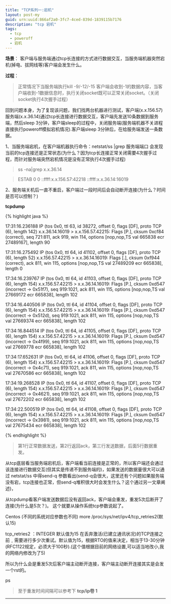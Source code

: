 ```yaml
---
title: "TCP系列一:宕机"
layout: post-my
guid: urn:uuid:866af2a0-3fc7-4ced-839d-1839115b7176
description: "tcp 宕机"
tags:
  - tcp
  - poweroff
  - 宕机
---
```



**场景**：
客户端与服务端通过tcp长连接的方式进行数据交互，当服务端机器突然宕机(掉电、拔网线等)客户端会发生什么。

**过程**：
> 正常情况下当服务端执行kill -9/-12/-15 客户端会收到-1的数据内容，当客户端收到-1数据信息时，执行关闭socket既可以正常关闭socket。（关闭socket执行4次握手过程）

回到问题本身，为了复现该问题，我们找两台机器进行测试，客户端(x.x.156.57)服务端(x.x.36.14)通过tcp长连接进行数据交互，客户端先发送10条数据到服务端，然后sleep 3分钟，客户端sleep的过程中，关闭服务端(服务端机器不关进程直接执行poweroff模拟宕机情况).客户端sleep 3分钟后，在给服务端发送一条数据。

1、当服务端宕机，在客户端机器执行命令：netstat/ss |grep 服务端端口
会发现当前的tcp连接还是正常状态(为什么？因为tcp长连接正常关闭需要4次握手过程，而针对服务端突然宕机情况是没有正常执行4次握手过程)

> ss -na|grep x.x.36.14

> ESTAB      0      0       ::ffff:x.x.156.57:42218   ::ffff:x.x.36.14:16019 

2、服务端关机后一直不重启，客户端过一段时间后会自动断开连接(为什么？时间是否可以控制？)


**tcpdump**

{% highlight java %}

17:31:16.236188 IP (tos 0x0, ttl 63, id 38272, offset 0, flags [DF], proto TCP (6), length 142)
x.x.36.14.16019 > x.x.156.57.42215: Flags [P.], cksum 0xcf84 (correct), seq 721:811, ack 919, win 114, options [nop,nop,TS val 665838 ecr 27489167], length 90

17:31:16.275492 IP (tos 0x0, ttl 64, id 41102, offset 0, flags [DF], proto TCP (6), length 52)
x.x.156.57.42215 > x.x.36.14.16019: Flags [.], cksum 0xf944 (correct), ack 811, win 115, options [nop,nop,TS val 27489209 ecr 665838], length 0

17:34:16.239767 IP (tos 0x0, ttl 64, id 41103, offset 0, flags [DF], proto TCP (6), length 154)
x.x.156.57.42215 > x.x.36.14.16019: Flags [P.], cksum 0xd547 (incorrect -> 0x51f7), seq 919:1021, ack 811, win 115, options [nop,nop,TS val 27669172 ecr 665838], length 102

17:34:16.440506 IP (tos 0x0, ttl 64, id 41104, offset 0, flags [DF], proto TCP (6), length 154)
x.x.156.57.42215 > x.x.36.14.16019: Flags [P.], cksum 0xd547 (incorrect -> 0x512d), seq 919:1021, ack 811, win 115, options [nop,nop,TS val 27669374 ecr 665838], length 102

17:34:16.844514 IP (tos 0x0, ttl 64, id 41105, offset 0, flags [DF], proto TCP (6), length 154)
x.x.156.57.42215 > x.x.36.14.16019: Flags [P.], cksum 0xd547 (incorrect -> 0x4f99), seq 919:1021, ack 811, win 115, options [nop,nop,TS val 27669778 ecr 665838], length 102

17:34:17.652631 IP (tos 0x0, ttl 64, id 41106, offset 0, flags [DF], proto TCP (6), length 154)
    x.x.156.57.42215 > x.x.36.14.16019: Flags [P.], cksum 0xd547 (incorrect -> 0x4c71), seq 919:1021, ack 811, win 115, options [nop,nop,TS val 27670586 ecr 665838], length 102

17:34:19.268528 IP (tos 0x0, ttl 64, id 41107, offset 0, flags [DF], proto TCP (6), length 154)
    x.x.156.57.42215 > x.x.36.14.16019: Flags [P.], cksum 0xd547 (incorrect -> 0x4621), seq 919:1021, ack 811, win 115, options [nop,nop,TS val 27672202 ecr 665838], length 102

17:34:22.500519 IP (tos 0x0, ttl 64, id 41108, offset 0, flags [DF], proto TCP (6), length 154)
x.x.156.57.42215 > x.x.36.14.16019: Flags [P.], cksum 0xd547 (incorrect -> 0x3981), seq 919:1021, ack 811, win 115, options [nop,nop,TS val 27675434 ecr 665838], length 102

{% endhighlight %}

> 第1行正常数据发送，第2行返回ack，第三行发送数据，后面5行数据重发。

从tcp底层看当服务端宕机后，客户端看当前连接是正常的，所以客户端还会通过该连接进行数据交互(但其实是传递不到服务端的)，如果发送的数据量很大可以通过
netstat/ss 中得send-q 参数看出(send-q会很大，这里还有个问题如果服务端没有宕，tcp连接也正常，但send-q堆积很大时会发生什么？这个通过另一文章阐述)，

从tcpdump看客户端发送数据后没有返回ack，客户端会重发，重发5次后断开了连接(为什么是5次？)。
这个就要从操作系统tcp参数说起了。

Centos (不同的系统对应参数也不同)
more /proc/sys/net/ipv4/tcp_retries2(默认15) 

tcp_retries2 ：INTEGER
默认值为15
在丢弃激活(已建立通讯状况)的TCP连接之前﹐需要进行多少次重试。默认值为15，根据RTO的值来决定，相当于13-30分钟(RFC1122规定，必须大于100秒).(这个值根据目前的网络设置,可以适当地改小,我的网络内修改为了5)


所以为什么会是重发5次后客户端主动断开连接，客户端主动断开连接其实是会发一个rst的。


ps 

> 至于重发时间间隔可以参考下 **tcp/ip卷 1**



---

